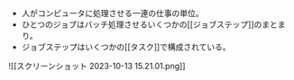 - 人がコンピュータに処理させる一連の仕事の単位。
- ひとつのジョブはバッチ処理させるいくつかの[[ジョブステップ]]のまとまり。
- ジョブステップはいくつかの[[タスク]]で構成されている。

![[スクリーンショット 2023-10-13 15.21.01.png]]